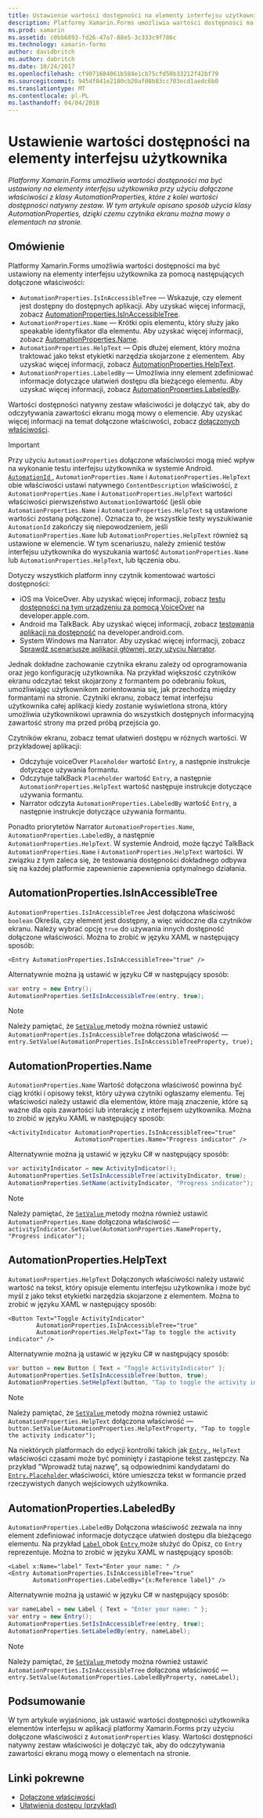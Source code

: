```yaml
---
title: Ustawienie wartości dostępności na elementy interfejsu użytkownika
description: Platformy Xamarin.Forms umożliwia wartości dostępności ma być ustawiony na elementy interfejsu użytkownika przy użyciu dołączone właściwości z klasy AutomationProperties, które z kolei wartości dostępności natywny zestaw. W tym artykule opisano sposób użycia klasy AutomationProperties, dzięki czemu czytnika ekranu można mowy o elementach na stronie.
ms.prod: xamarin
ms.assetid: c0bb6893-fd26-47e7-88e5-3c333c9f786c
ms.technology: xamarin-forms
author: davidbritch
ms.author: dabritch
ms.date: 10/24/2017
ms.openlocfilehash: cf9071684061b584e1cb75cfd50b33212f42bf79
ms.sourcegitcommit: 945df041e2180cb20af08b83cc703ecd1aedc6b0
ms.translationtype: MT
ms.contentlocale: pl-PL
ms.lasthandoff: 04/04/2018
---
```

# <a name="setting-accessibility-values-on-user-interface-elements"></a>Ustawienie wartości dostępności na elementy interfejsu użytkownika

_Platformy Xamarin.Forms umożliwia wartości dostępności ma być ustawiony na elementy interfejsu użytkownika przy użyciu dołączone właściwości z klasy AutomationProperties, które z kolei wartości dostępności natywny zestaw. W tym artykule opisano sposób użycia klasy AutomationProperties, dzięki czemu czytnika ekranu można mowy o elementach na stronie._

## <a name="overview"></a>Omówienie

Platformy Xamarin.Forms umożliwia wartości dostępności ma być ustawiony na elementy interfejsu użytkownika za pomocą następujących dołączone właściwości:

- `AutomationProperties.IsInAccessibleTree` — Wskazuje, czy element jest dostępny do dostępnych aplikacji. Aby uzyskać więcej informacji, zobacz [AutomationProperties.IsInAccessibleTree](#isinaccessibletree).
- `AutomationProperties.Name` — Krótki opis elementu, który służy jako speakable identyfikator dla elementu. Aby uzyskać więcej informacji, zobacz [AutomationProperties.Name](#name).
- `AutomationProperties.HelpText` — Opis dłużej element, który można traktować jako tekst etykietki narzędzia skojarzone z elementem. Aby uzyskać więcej informacji, zobacz [AutomationProperties.HelpText](#helptext).
- `AutomationProperties.LabeledBy` — Umożliwia inny element zdefiniować informacje dotyczące ułatwień dostępu dla bieżącego elementu. Aby uzyskać więcej informacji, zobacz [AutomationProperties.LabeledBy](#labeledby).

Wartości dostępności natywny zestaw właściwości je dołączyć tak, aby do odczytywania zawartości ekranu mogą mowy o elemencie. Aby uzyskać więcej informacji na temat dołączone właściwości, zobacz [dołączonych właściwości](~/xamarin-forms/xaml/attached-properties.md).

> [!IMPORTANT]
> Przy użyciu `AutomationProperties` dołączone właściwości mogą mieć wpływ na wykonanie testu interfejsu użytkownika w systemie Android. [ `AutomationId` ](https://developer.xamarin.com/api/property/Xamarin.Forms.Element.AutomationId/), `AutomationProperties.Name` i `AutomationProperties.HelpText` obie właściwości ustawi natywnego `ContentDescription` właściwości, z `AutomationProperties.Name` i `AutomationProperties.HelpText` wartości właściwości pierwszeństwo `AutomationId`wartość (jeśli obie `AutomationProperties.Name` i `AutomationProperties.HelpText` są ustawione wartości zostaną połączone). Oznacza to, że wszystkie testy wyszukiwanie `AutomationId` zakończy się niepowodzeniem, jeśli `AutomationProperties.Name` lub `AutomationProperties.HelpText` również są ustawione w elemencie. W tym scenariuszu, należy zmienić testów interfejsu użytkownika do wyszukania wartość `AutomationProperties.Name` lub `AutomationProperties.HelpText`, lub łączenia obu.

Dotyczy wszystkich platform inny czytnik komentować wartości dostępności:

- iOS ma VoiceOver. Aby uzyskać więcej informacji, zobacz [testu dostępności na tym urządzeniu za pomocą VoiceOver](https://developer.apple.com/library/content/technotes/TestingAccessibilityOfiOSApps/TestAccessibilityonYourDevicewithVoiceOver/TestAccessibilityonYourDevicewithVoiceOver.html) na developer.apple.com.
- Android ma TalkBack. Aby uzyskać więcej informacji, zobacz [testowania aplikacji na dostępność](https://developer.android.com/training/accessibility/testing.html#talkback) na developer.android.com.
- System Windows ma Narrator. Aby uzyskać więcej informacji, zobacz [Sprawdź scenariusze aplikacji głównej, przy użyciu Narrator](/windows/uwp/accessibility/accessibility-testing#verify-main-app-scenarios-by-using-narrator/).

Jednak dokładne zachowanie czytnika ekranu zależy od oprogramowania oraz jego konfigurację użytkownika. Na przykład większość czytników ekranu odczytać tekst skojarzony z formantem po odebraniu fokus, umożliwiając użytkownikom zorientowania się, jak przechodzą między formantami na stronie. Czytniki ekranu, zobacz temat interfejsu użytkownika całej aplikacji kiedy zostanie wyświetlona strona, który umożliwia użytkownikowi uprawnia do wszystkich dostępnych informacyjną zawartość strony ma przed próbą przejścia go.

Czytników ekranu, zobacz temat ułatwień dostępu w różnych wartości. W przykładowej aplikacji:

- Odczytuje voiceOver `Placeholder` wartość `Entry`, a następnie instrukcje dotyczące używania formantu.
- Odczytuje talkBack `Placeholder` wartość `Entry`, a następnie `AutomationProperties.HelpText` wartość następuje instrukcje dotyczące używania formantu.
- Narrator odczyta `AutomationProperties.LabeledBy` wartość `Entry`, a następnie instrukcje dotyczące używania formantu.

Ponadto priorytetów Narrator `AutomationProperties.Name`, `AutomationProperties.LabeledBy`, a następnie `AutomationProperties.HelpText`. W systemie Android, może łączyć TalkBack `AutomationProperties.Name` i `AutomationProperties.HelpText` wartości. W związku z tym zaleca się, że testowania dostępności dokładnego odbywa się na każdej platformie zapewnienie zapewnienia optymalnego działania.

<a name="isinaccessibletree" />

## <a name="automationpropertiesisinaccessibletree"></a>AutomationProperties.IsInAccessibleTree

`AutomationProperties.IsInAccessibleTree` Jest dołączona właściwość `boolean` Określa, czy element jest dostępny, a więc widoczne dla czytników ekranu. Należy wybrać opcję `true` do używania innych dostępność dołączone właściwości. Można to zrobić w języku XAML w następujący sposób:

```xaml
<Entry AutomationProperties.IsInAccessibleTree="true" />
```

Alternatywnie można ją ustawić w języku C# w następujący sposób:

```csharp
var entry = new Entry();
AutomationProperties.SetIsInAccessibleTree(entry, true);
```

> [!NOTE]
> Należy pamiętać, że [ `SetValue` ](https://developer.xamarin.com/api/member/Xamarin.Forms.BindableObject.SetValue/p/Xamarin.Forms.BindableProperty/System.Object/) metody można również ustawić `AutomationProperties.IsInAccessibleTree` dołączona właściwość — `entry.SetValue(AutomationProperties.IsInAccessibleTreeProperty, true);`

<a name="name" />

## <a name="automationpropertiesname"></a>AutomationProperties.Name

`AutomationProperties.Name` Wartość dołączona właściwość powinna być ciąg krótki i opisowy tekst, który używa czytniki ogłaszamy elementu. Tej właściwości należy ustawić dla elementów, które mają znaczenie, które są ważne dla opis zawartości lub interakcję z interfejsem użytkownika. Można to zrobić w języku XAML w następujący sposób:

```xaml
<ActivityIndicator AutomationProperties.IsInAccessibleTree="true"
                   AutomationProperties.Name="Progress indicator" />
```

Alternatywnie można ją ustawić w języku C# w następujący sposób:

```csharp
var activityIndicator = new ActivityIndicator();
AutomationProperties.SetIsInAccessibleTree(activityIndicator, true);
AutomationProperties.SetName(activityIndicator, "Progress indicator");
```

> [!NOTE]
> Należy pamiętać, że [ `SetValue` ](https://developer.xamarin.com/api/member/Xamarin.Forms.BindableObject.SetValue/p/Xamarin.Forms.BindableProperty/System.Object/) metody można również ustawić `AutomationProperties.Name` dołączona właściwość — `activityIndicator.SetValue(AutomationProperties.NameProperty, "Progress indicator");`

<a name="helptext" />

## <a name="automationpropertieshelptext"></a>AutomationProperties.HelpText

`AutomationProperties.HelpText` Dołączonych właściwości należy ustawić wartość na tekst, który opisuje elementu interfejsu użytkownika i może być myśl z jako tekst etykietki narzędzia skojarzone z elementem. Można to zrobić w języku XAML w następujący sposób:

```xaml
<Button Text="Toggle ActivityIndicator"
        AutomationProperties.IsInAccessibleTree="true"
        AutomationProperties.HelpText="Tap to toggle the activity indicator" />
```

Alternatywnie można ją ustawić w języku C# w następujący sposób:

```csharp
var button = new Button { Text = "Toggle ActivityIndicator" };
AutomationProperties.SetIsInAccessibleTree(button, true);
AutomationProperties.SetHelpText(button, "Tap to toggle the activity indicator");
```

> [!NOTE]
> Należy pamiętać, że [ `SetValue` ](https://developer.xamarin.com/api/member/Xamarin.Forms.BindableObject.SetValue/p/Xamarin.Forms.BindableProperty/System.Object/) metody można również ustawić `AutomationProperties.HelpText` dołączona właściwość — `button.SetValue(AutomationProperties.HelpTextProperty, "Tap to toggle the activity indicator");`

Na niektórych platformach do edycji kontrolki takich jak [ `Entry` ](https://developer.xamarin.com/api/type/Xamarin.Forms.Entry/), `HelpText` właściwości czasami może być pominięty i zastąpione tekst zastępczy. Na przykład "Wprowadź tutaj nazwę", są odpowiednimi kandydatami do [ `Entry.Placeholder` ](https://developer.xamarin.com/api/property/Xamarin.Forms.Entry.Placeholder/) właściwości, które umieszcza tekst w formancie przed rzeczywistych danych wejściowych użytkownika.

<a name="labeledby" />

## <a name="automationpropertieslabeledby"></a>AutomationProperties.LabeledBy

`AutomationProperties.LabeledBy` Dołączona właściwość zezwala na inny element zdefiniować informacje dotyczące ułatwień dostępu dla bieżącego elementu. Na przykład [ `Label` ](https://developer.xamarin.com/api/type/Xamarin.Forms.Label/) obok [ `Entry` ](https://developer.xamarin.com/api/type/Xamarin.Forms.Entry/) może służyć do Opisz, co `Entry` reprezentuje. Można to zrobić w języku XAML w następujący sposób:

```xaml
<Label x:Name="label" Text="Enter your name: " />
<Entry AutomationProperties.IsInAccessibleTree="true"
       AutomationProperties.LabeledBy="{x:Reference label}" />
```

Alternatywnie można ją ustawić w języku C# w następujący sposób:

```csharp
var nameLabel = new Label { Text = "Enter your name: " };
var entry = new Entry();
AutomationProperties.SetIsInAccessibleTree(entry, true);
AutomationProperties.SetLabeledBy(entry, nameLabel);
```

> [!NOTE]
> Należy pamiętać, że [ `SetValue` ](https://developer.xamarin.com/api/member/Xamarin.Forms.BindableObject.SetValue/p/Xamarin.Forms.BindableProperty/System.Object/) metody można również ustawić `AutomationProperties.IsInAccessibleTree` dołączona właściwość — `entry.SetValue(AutomationProperties.LabeledByProperty, nameLabel);`

## <a name="summary"></a>Podsumowanie

W tym artykule wyjaśniono, jak ustawić wartości dostępności użytkownika elementów interfejsu w aplikacji platformy Xamarin.Forms przy użyciu dołączone właściwości z `AutomationProperties` klasy. Wartości dostępności natywny zestaw właściwości je dołączyć tak, aby do odczytywania zawartości ekranu mogą mowy o elementach na stronie.


## <a name="related-links"></a>Linki pokrewne

- [Dołączone właściwości](~/xamarin-forms/xaml/attached-properties.md)
- [Ułatwienia dostępu (przykład)](https://developer.xamarin.com/samples/xamarin-forms/UserInterface/Accessibility/)
